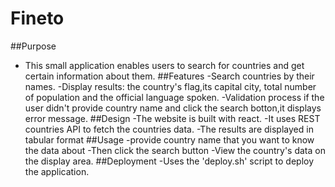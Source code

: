 # Fineto

##Purpose

- This small application enables users to search for countries and get certain information about them.
  ##Features
  -Search countries by their names.
  -Display results: the country's flag,its capital city, total number of population and the official language spoken.
  -Validation process if the user didn't provide country name and click the search botton,it displays error message.
  ##Design
  -The website is built with react.
  -It uses REST countries API to fetch the countries data.
  -The results are displayed in tabular format
  ##Usage
  -provide country name that you want to know the data about
  -Then click the search button
  -View the country's data on the display area.
  ##Deployment
  -Uses the 'deploy.sh' script to deploy the application.
